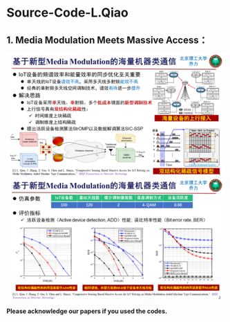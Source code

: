 # Source-Code-L.Qiao

## 1. Media Modulation Meets Massive Access：

![image](https://raw.githubusercontent.com/gaozhen16/Source-Code-L.Qiao/main/assets/TVT1.PNG)
![image](https://raw.githubusercontent.com/gaozhen16/Source-Code-L.Qiao/main/assets/TVT2.PNG)

**Please  acknowledge our papers if you used the codes.**
